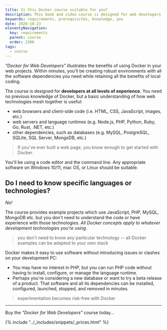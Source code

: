```yaml
---
title: Is this Docker course suitable for you?
description: This book and video course is designed for web developers with no previous knowledge of Docker.
keywords: requirements, prerequisites, knowledge, you
date: 2020-10-23
eleventyNavigation:
  key: requirements
  parent: course
  order: 2300
tags:
  - course
---
```


*"Docker for Web Developers"* illustrates the benefits of using Docker in your web projects. Within minutes, you'll be creating robust environments with all the software dependencies you need while retaining all the benefits of local coding.

The course is designed for **developers at all levels of experience**. You need no previous knowledge of Docker, but a basic understanding of how web technologies mesh together is useful:

* web browsers and client-side code (i.e. HTML, CSS, JavaScript, images, etc.)
* web servers and language runtimes (e.g. Node.js, PHP, Python, Ruby, Go, Rust, .NET, etc.)
* other dependencies, such as databases (e.g. MySQL, PostgreSQL, SQLite, SQL Server, MongoDB, etc.)

> If you've ever built a web page, you know enough to get started with Docker.

You'll be using a code editor and the command line. Any appropriate software on Windows 10/11, mac OS, or Linux should be suitable.


## Do I need to know specific languages or technologies?

*No!*

The course provides example projects which use JavaScript, PHP, MySQL, MongoDB etc. but you don't need to understand the code or have experience with those technologies. *All Docker concepts apply to whatever development technologies you're using*.

> you don't need to know any particular technology -- all Docker examples can be adapted to your own stack

Docker makes it easy to use software without introducing issues or clashes on your development PC:

* You may have no interest in PHP, but you can run PHP code without having to install, configure, or manage the language runtime.
* Perhaps you're considering a new database or want to try a beta release of a product. That software and all its dependencies can be installed, configured, launched, stopped, and removed in minutes.

> experimentation becomes risk-free with Docker

---

Buy the *"Docker for Web Developers"* course today&hellip;

{% include "../_includes/snippets/_prices.html" %}

